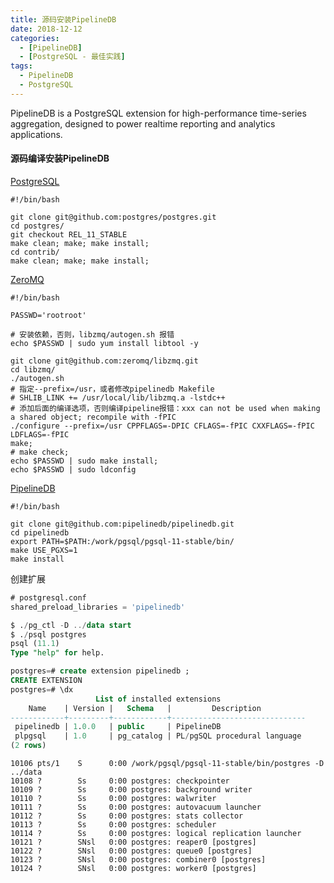```yaml
---
title: 源码安装PipelineDB
date: 2018-12-12
categories: 
  - [PipelineDB]
  - [PostgreSQL - 最佳实践]
tags: 
  - PipelineDB
  - PostgreSQL
---
```




PipelineDB is a PostgreSQL extension for high-performance time-series aggregation, designed to power realtime reporting and analytics applications.

#### 源码编译安装PipelineDB

[PostgreSQL](https://github.com/postgres/postgres)

```shell
#!/bin/bash

git clone git@github.com:postgres/postgres.git
cd postgres/
git checkout REL_11_STABLE
make clean; make; make install;
cd contrib/
make clean; make; make install;
```

[ZeroMQ](https://github.com/zeromq/libzmq)

```shell
#!/bin/bash

PASSWD='rootroot'

# 安装依赖，否则，libzmq/autogen.sh 报错
echo $PASSWD | sudo yum install libtool -y

git clone git@github.com:zeromq/libzmq.git
cd libzmq/
./autogen.sh 
# 指定--prefix=/usr，或者修改pipelinedb Makefile
# SHLIB_LINK += /usr/local/lib/libzmq.a -lstdc++
# 添加后面的编译选项，否则编译pipeline报错：xxx can not be used when making a shared object; recompile with -fPIC
./configure --prefix=/usr CPPFLAGS=-DPIC CFLAGS=-fPIC CXXFLAGS=-fPIC LDFLAGS=-fPIC
make; 
# make check;
echo $PASSWD | sudo make install;
echo $PASSWD | sudo ldconfig
```
[PipelineDB](https://github.com/pipelinedb/pipelinedb)

```shell
#!/bin/bash

git clone git@github.com:pipelinedb/pipelinedb.git
cd pipelinedb
export PATH=$PATH:/work/pgsql/pgsql-11-stable/bin/
make USE_PGXS=1
make install
```

创建扩展

```sql
# postgresql.conf
shared_preload_libraries = 'pipelinedb' 

$ ./pg_ctl -D ../data start
$ ./psql postgres
psql (11.1)
Type "help" for help.

postgres=# create extension pipelinedb ;
CREATE EXTENSION
postgres=# \dx
                   List of installed extensions
    Name    | Version |   Schema   |         Description          
------------+---------+------------+------------------------------
 pipelinedb | 1.0.0   | public     | PipelineDB
 plpgsql    | 1.0     | pg_catalog | PL/pgSQL procedural language
(2 rows)
```

```shell
10106 pts/1    S      0:00 /work/pgsql/pgsql-11-stable/bin/postgres -D ../data
10108 ?        Ss     0:00 postgres: checkpointer   
10109 ?        Ss     0:00 postgres: background writer   
10110 ?        Ss     0:00 postgres: walwriter   
10111 ?        Ss     0:00 postgres: autovacuum launcher   
10112 ?        Ss     0:00 postgres: stats collector   
10113 ?        Ss     0:00 postgres: scheduler   
10114 ?        Ss     0:00 postgres: logical replication launcher   
10121 ?        SNsl   0:00 postgres: reaper0 [postgres]   
10122 ?        SNsl   0:00 postgres: queue0 [postgres]   
10123 ?        SNsl   0:00 postgres: combiner0 [postgres]   
10124 ?        SNsl   0:00 postgres: worker0 [postgres]
```

